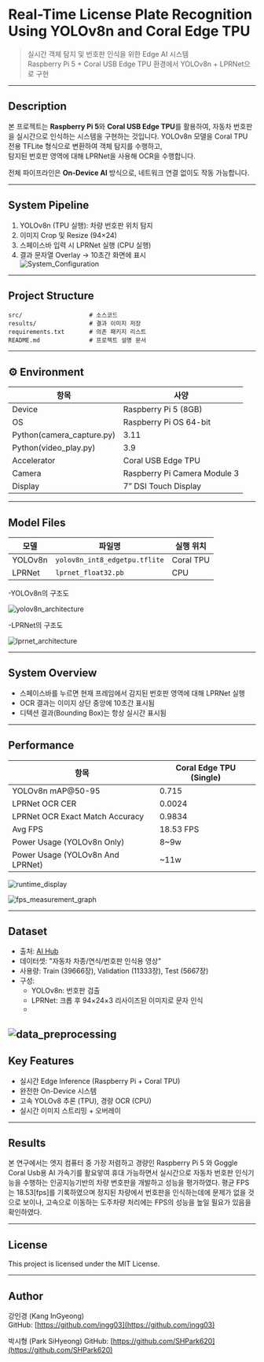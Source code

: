 # Real-Time License Plate Recognition Using YOLOv8n and Coral Edge TPU

> 실시간 객체 탐지 및 번호판 인식을 위한 Edge AI 시스템  
> Raspberry Pi 5 + Coral USB Edge TPU 환경에서 YOLOv8n + LPRNet으로 구현  

---

## Description

본 프로젝트는 **Raspberry Pi 5**와 **Coral USB Edge TPU**를 활용하여, 자동차 번호판을 실시간으로 인식하는 시스템을 구현하는 것입니다.
YOLOv8n 모델을 Coral TPU 전용 TFLite 형식으로 변환하여 객체 탐지를 수행하고,  
탐지된 번호판 영역에 대해 LPRNet을 사용해 OCR을 수행합니다.  

전체 파이프라인은 **On-Device AI** 방식으로, 네트워크 연결 없이도 작동 가능합니다.

---

## System Pipeline

1. YOLOv8n (TPU 실행): 차량 번호판 위치 탐지  
2. 이미지 Crop 및 Resize (94×24)  
3. 스페이스바 입력 시 LPRNet 실행 (CPU 실행)  
4. 결과 문자열 Overlay → 10초간 화면에 표시  
![System_Configuration](./results/System_Configuration.png)
---

## Project Structure

```
src/                   # 소스코드
results/               # 결과 이미지 저장
requirements.txt       # 의존 패키지 리스트
README.md              # 프로젝트 설명 문서
```

---

## ⚙️ Environment

| 항목          | 사양 |
|---------------|------|
| Device        | Raspberry Pi 5 (8GB) |
| OS            | Raspberry Pi OS 64-bit |
| Python(camera_capture.py)        | 3.11 |
| Python(video_play.py)        | 3.9 |
| Accelerator   | Coral USB Edge TPU |
| Camera        | Raspberry Pi Camera Module 3 |
| Display       | 7” DSI Touch Display|

---

## Model Files

| 모델      | 파일명                        | 실행 위치 |
|-----------|-------------------------------|-----------|
| YOLOv8n   | `yolov8n_int8_edgetpu.tflite` | Coral TPU |
| LPRNet    | `lprnet_float32.pb`       | CPU       |

-YOLOv8n의 구조도

![yolov8n_architecture](./results/yolov8n_architecture.png)

-LPRNet의 구조도

![lprnet_architecture](./results/lprnet_architecture.png)

---

## System Overview

- 스페이스바를 누르면 현재 프레임에서 감지된 번호판 영역에 대해 LPRNet 실행
- OCR 결과는 이미지 상단 중앙에 10초간 표시됨
- 디텍션 결과(Bounding Box)는 항상 실시간 표시됨

---

## Performance

| 항목                | Coral Edge TPU (Single) |
|---------------------|--------------------------|
| YOLOv8n mAP@50-95   | 0.715                    |
| LPRNet OCR CER |  0.0024  |
| LPRNet OCR Exact Match Accuracy |  0.9834  |
| Avg FPS       | 18.53 FPS                 |
| Power Usage (YOLOv8n Only) | 8~9w |
| Power Usage (YOLOv8n And LPRNet) | ~11w|

![runtime_display](./results/runtime_display.png)

![fps_measurement_graph](./results/fps_measurement_graph.png)

---

## Dataset

- 출처: [AI Hub](https://aihub.or.kr)  
- 데이터셋: "자동차 차종/연식/번호판 인식용 영상"  
- 사용량: Train (39666장), Validation (11333장), Test (5667장)  
- 구성:  
  - YOLOv8n: 번호판 검출  
  - LPRNet: 크롭 후 94×24×3 리사이즈된 이미지로 문자 인식
  - 
![data_preprocessing](./results/data_preprocessing.png)
---

## Key Features

- 실시간 Edge Inference (Raspberry Pi + Coral TPU)
- 완전한 On-Device 시스템
- 고속 YOLOv8 추론 (TPU), 경량 OCR (CPU)
- 실시간 이미지 스트리밍 + 오버레이

---
## Results

본 연구에서는 엣지 컴퓨터 중 가장 저렴하고 경량인 Raspberry Pi 5 와 Goggle Coral Usb용 AI 가속기를 활요앟여 휴대 가능하면서 실시간으로 자동차 번호판 인식기능을 수행하는 인공지능기반의 차량 번호판을 개발하고 성능을 평가하였다.
평균 FPS 는 18.53[fps]를 기록하였으며 정지된 차량에서 번호판을 인식하는데에 문제가 없을 것으로 보이나, 고속으로 이동하는 도주차량 처리에는 FPS의 성능을 높일 필요가 있음을 확인하였다.

---

## License

This project is licensed under the MIT License.

---

## Author

강인경 (Kang InGyeong)  
GitHub: [https://github.com/ingg03](https://github.com/ingg03)

박시형 (Park SiHyeong)
GitHub: [https://github.com/SHPark620](https://github.com/SHPark620)
